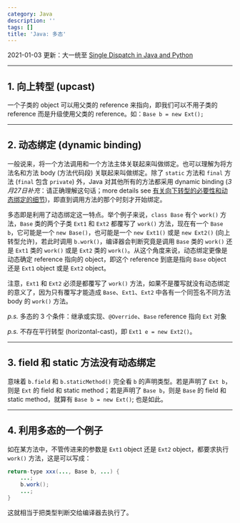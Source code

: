 ```yaml
---
category: Java
description: ''
tags: []
title: 'Java: 多态'
---
```


2021-01-03 更新：大一统至 [Single Dispatch in Java and Python](/java/2021/01/03/single-dispatch-in-java-and-python)

---

## 1. 向上转型 (upcast)

一个子类的 object 可以用父类的 reference 来指向，即我们可以不用子类的 reference 而是升级使用父类的 reference。如：`Base b = new Ext();`

---

## 2. 动态绑定 (dynamic binding)

一般说来，将一个方法调用和一个方法主体关联起来叫做绑定。也可以理解为将方法名和方法 body (方法代码段) 关联起来叫做绑定。除了 `static` 方法和 `final` 方法 (`final` 包含 `private`) 外，Java 对其他所有的方法都采用 dynamic binding (_3月27日补充_：请正确理解这句话；more details see [有关向下转型的必要性和动态绑定的细节](/java/2009/03/27/more-on-downcast-and-dynamic-binding))，即直到调用方法的那个时刻才开始绑定。  

多态即是利用了动态绑定这一特点。举个例子来说，`class Base` 有个 `work()` 方法，`Base` 类的两个子类 `Ext1` 和 `Ext2` 都覆写了 `work()` 方法，现在有一个 `Base b`，它可能是一个 `new Base()`，也可能是一个 `new Ext1()` 或是 `new Ext2()` (向上转型允许)，若此时调用 `b.work()`，编译器会判断究竟是调用 `Base` 类的 `work()` 还是 `Ext1` 类的 `work()` 或是 `Ext2` 类的 `work()`。从这个角度来说，动态绑定更像是动态确定 reference 指向的 object，即这个 reference 到底是指向 `Base` object 还是 `Ext1` object 或是 `Ext2` object。  

注意，`Ext1` 和 `Ext2` 必须是都覆写了 `work()` 方法，如果不是覆写就没有动态绑定的意义了，因为只有覆写才能造成 `Base`、`Ext1`、`Ext2` 中各有一个同签名不同方法 body 的 `work()` 方法。  

_p.s._ 多态的 3 个条件：继承或实现、`@Override`、`Base` reference 指向 `Ext` 对象

_p.s._ 不存在平行转型 (horizontal-cast)，即 `Ext1 e = new Ext2()`。

---

## 3. field 和 static 方法没有动态绑定

意味着 `b.field` 和 `b.staticMethod()` 完全看 `b` 的声明类型。若是声明了 `Ext b`，则是 `Ext` 的 field 和 static method；若是声明了 `Base b`，则是 `Base` 的 field 和 static method，就算有 `Base b = new Ext()`; 也是如此。

---

## 4. 利用多态的一个例子

如在某方法中，不管传进来的参数是 `Ext1` object 还是 `Ext2` object，都要求执行 `work()` 方法，这是可以写成：

```java
return-type xxx(..., Base b, ...) {  
	...;  
	b.work();  
	...;  
}  
```

这就相当于把类型判断交给编译器去执行了。